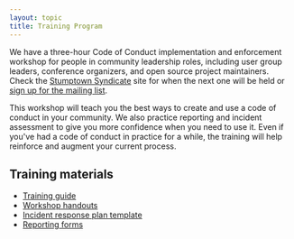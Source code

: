 ```yaml
---
layout: topic
title: Training Program
---
```


We have a three-hour Code of Conduct implementation and enforcement workshop for people in community leadership roles, including user group leaders, conference organizers, and open source project maintainers. Check the [Stumptown Syndicate](stumptownsyndicate.org) site for when the next one will be held or [sign up for the mailing list](http://bit.ly/syndicate-subscribe).

This workshop will teach you the best ways to create and use a code of conduct in your community. We also practice reporting and incident assessment to give you more confidence when you need to use it. Even if you've had a code of conduct in practice for a while, the training will help reinforce and augment your current process. 

## Training materials

- [Training guide](Trainingplan.pdf)
- [Workshop handouts](Workshophandouts.pdf)
- [Incident response plan template](TemplateIncidentResponseGuide.pdf)
- [Reporting forms](TemplateReportingForm.pdf)